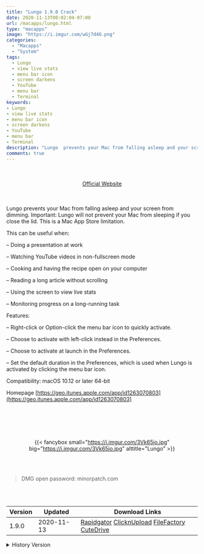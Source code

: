 ```yaml
---
title: "Lungo 1.9.0 Crack"
date: 2020-11-13T00:02:04-07:00
url: /macapps/lungo.html
type: "macapps"
image: "https://i.imgur.com/wGj7d4O.png"
categories:
  - "Macapps"
  - "System"
tags:
  - Lungo
  - view live stats
  - menu bar icon
  - screen darkens
  - YouTube
  - menu bar
  - Terminal
keywords:
- Lungo
- view live stats
- menu bar icon
- screen darkens
- YouTube
- menu bar
- Terminal
description: "Lungo  prevents your Mac from falling asleep and your screen from dimming. Important: Lungo will not prevent your Mac from sleeping if you close the lid. This is a Mac App Store limitation."
comments: true
---
```


<br/>
<br/>
<center>
<a href="https://geo.itunes.apple.com/app/id1263070803" target="blank"><div class="border border-blue-500 rounded-lg transition duration-500 
    ease-in-out w-48 text-lg text-blue-500 text-center px-2 hover:bg-blue-500 hover:text-white">
  Official Website 
</div></a>
</center>
<br/>
<br/>

Lungo  prevents your Mac from falling asleep and your screen from dimming. Important: Lungo will not prevent your Mac from sleeping if you close the lid. This is a Mac App Store limitation.

This can be useful when:

– Doing a presentation at work

– Watching YouTube videos in non-fullscreen mode

– Cooking and having the recipe open on your computer

– Reading a long article without scrolling

– Using the screen to view live stats

– Monitoring progress on a long-running task



Features:

– Right-click or Option-click the menu bar icon to quickly activate.

– Choose to activate with left-click instead in the Preferences.

– Choose to activate at launch in the Preferences.

– Set the default duration in the Preferences, which is used when Lungo is activated by clicking the menu bar icon.



Compatibility: macOS 10.12 or later 64-bit

Homepage [https://geo.itunes.apple.com/app/id1263070803](https://geo.itunes.apple.com/app/id1263070803)

<br/>
<br/>
<script async src="https://pagead2.googlesyndication.com/pagead/js/adsbygoogle.js"></script>
<ins class="adsbygoogle"
     style="display:block; text-align:center;"
     data-ad-layout="in-article"
     data-ad-format="fluid"
     data-ad-client="ca-pub-8746275014476192"
     data-ad-slot="5144997159"></ins>
<script>
     (adsbygoogle = window.adsbygoogle || []).push({});
</script>
<br/>
<br/>


<center>

{{< fancybox small="https://i.imgur.com/3Vk65jo.jpg" big="https://i.imgur.com/3Vk65jo.jpg" alttitle="Lungo" >}}

</center>

<br/>
<br/>


> DMG open password: minorpatch.com

<br/>

<br/>
<div id="history_version" class="history_version">

| Version | Updated | Download Links |
| ---- | ---- | ---- |
| 1.9.0 | 2020-11-13 | [Rapidgator](https://ouo.io/TZXssw)   [ClicknUpload](https://ouo.io/RU9WMa)   [FileFactory](https://ouo.io/spDXfk)   [CuteDrive](https://ouo.io/WO5Yuqi) |
<details>
<summary>History Version</summary>

| Version | Updated | Download Links |
| ---- | ---- | ---- |
| 1.8.0 | 2020-11-10 | [Rapidgator](https://ouo.io/y9Pi4N)   [ClicknUpload](https://ouo.io/y5XOeSV)   [FileFactory](https://ouo.io/UF2Z73)   [CuteDrive](https://ouo.io/sFfMSt) |
| 1.7.0 | 2020-05-02 | [UsersCloud](https://ouo.io/lQeHsW)   [ClicknUpload](https://ouo.io/lPLRje)   [FileFactory](https://ouo.io/snyW0m)   [CuteDrive](https://ouo.io/bdZYXH) |
</details>

</div>
